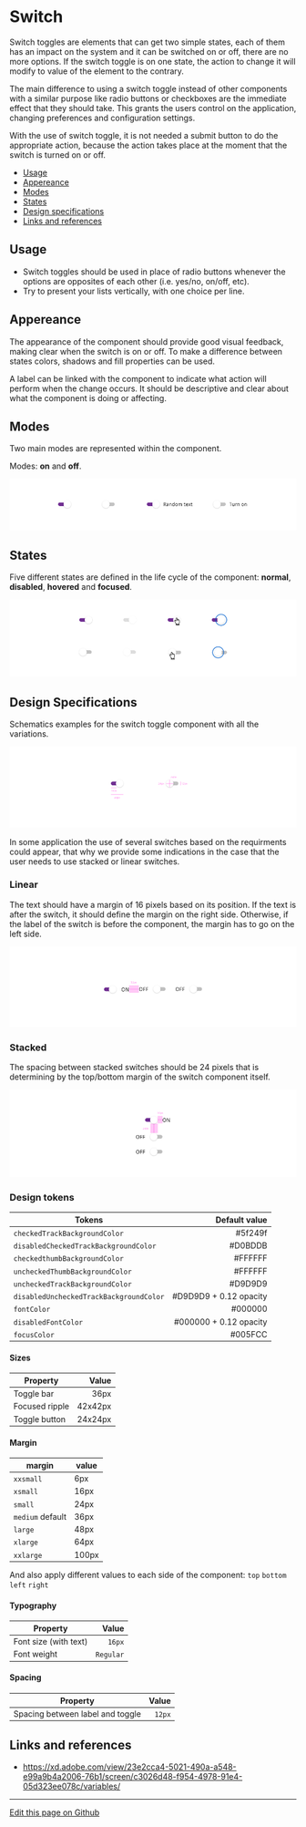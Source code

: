 # Switch

Switch toggles are elements that can get two simple states, each of them has an impact on the system and it can be switched on or off, there are no more options.
If the switch toggle is on one state, the action to change it will modify to value of the element to the contrary.

The main difference to using a switch toggle instead of other components with a similar purpose like radio buttons or checkboxes are the immediate effect that they should take. This grants the users control on the application, changing preferences and configuration settings.

With the use of switch toggle, it is not needed a submit button to do the appropriate action, because the action takes place at the moment that the switch is turned on or off.

* [Usage](#usage)
* [Appereance](#apereance)
* [Modes](#modes)
* [States](#states)
* [Design specifications](#design-specifications)
* [Links and references](#links-and-references)


## Usage

- Switch toggles should be used in place of radio buttons whenever the options are opposites of each other (i.e. yes/no, on/off, etc).
- Try to present your lists vertically, with one choice per line.


## Appereance

The appearance of the component should provide good visual feedback, making clear when the switch is on or off. To make a difference between states colors, shadows and fill properties can be used.

A label can be linked with the component to indicate what action will perform when the change occurs. It should be descriptive and clear about what the component is doing or affecting.


## Modes

Two main modes are represented within the component.

Modes: **on** and **off**.

![Switch modes](images/switch_modes.png)


## States

Five different states are defined in the life cycle of the component: **normal**, **disabled**, **hovered** and **focused**.

![Switch modes](images/switch_states.png)


## Design Specifications

Schematics examples for the switch toggle component with all the variations.

![Switch specifications](images/switch_specs.png)

In some application the use of several switches based on the requirments could appear, that why we provide some indications in the case that the user needs to use stacked or linear switches.

### Linear

The text should have a margin of 16 pixels based on its position. If the text is after the switch, it should define the margin on the right side. Otherwise, if the label of the switch is before the component, the margin has to go on the left side.

![Switch linear structure](images/switch_linear.png)

### Stacked

The spacing between stacked switches should be 24 pixels that is determining by the top/bottom margin of the switch component itself.

![Switch stacked structure](images/switch_stacked.png)

### Design tokens

| Tokens                                | Default value |
| ------------------------------------- | ------------: |
| `checkedTrackBackgroundColor`           |     #5f249f |
| `disabledCheckedTrackBackgroundColor`   |     #D0BDDB |
| `checkedthumbBackgroundColor`           |     #FFFFFF |
| `uncheckedThumbBackgroundColor`         |     #FFFFFF |
| `uncheckedTrackBackgroundColor`         |     #D9D9D9 |
| `disabledUncheckedTrackBackgroundColor` |     #D9D9D9 + 0.12 opacity |
| `fontColor`                             |     #000000 |
| `disabledFontColor`                     |     #000000 + 0.12 opacity |
| `focusColor`                            |     #005FCC |

#### Sizes

| Property                   |         Value |
| -------------------------- | ------------: |
| Toggle bar                 |          36px |
| Focused ripple             |       42x42px |
| Toggle button              |       24x24px |

#### Margin

margin | value
-- | --
`xxsmall` | 6px
`xsmall` | 16px
`small` | 24px
`medium` default | 36px
`large` | 48px
`xlarge` | 64px
`xxlarge` | 100px

And also apply different values to each side of the component:
`top` `bottom` `left` `right`

#### Typography

| Property                   |         Value |
| -------------------------- | ------------: |
| Font size (with text)      |        `16px` |
| Font weight                |     `Regular` |

#### Spacing

| Property                   |         Value |
| -------------------------- | ------------: |
| Spacing between label and toggle |        `12px` |


## Links and references

- https://xd.adobe.com/view/23e2cca4-5021-490a-a548-e99a9b4a2006-76b1/screen/c3026d48-f954-4978-91e4-05d323ee078c/variables/

____________________________________________________________

[Edit this page on Github](https://github.com/dxc-technology/halstack-style-guide/blob/master/guidelines/components/switch/README.md)
